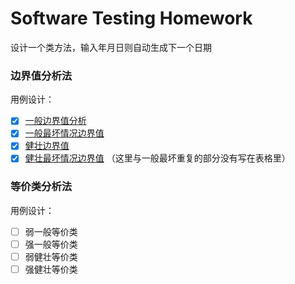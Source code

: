 # Software Testing Homework

设计一个类方法，输入年月日则自动生成下一个日期

### 边界值分析法

用例设计：

- [x] [一般边界值分析](https://github.com/MandyXue/Software-Testing/blob/master/TestCases/BoundaryValueAnalysis1.csv)
- [x] [一般最坏情况边界值](https://github.com/MandyXue/Software-Testing/blob/master/TestCases/BoundaryValueAnalysis2.csv)
- [x] [健壮边界值](https://github.com/MandyXue/Software-Testing/blob/master/TestCases/BoundaryValueAnalysis3.csv)
- [x] [健壮最坏情况边界值](https://github.com/MandyXue/Software-Testing/blob/master/TestCases/BoundaryValueAnalysis4.csv) （这里与一般最坏重复的部分没有写在表格里）

### 等价类分析法

用例设计：

- [ ] 弱一般等价类
- [ ] 强一般等价类
- [ ] 弱健壮等价类
- [ ] 强健壮等价类